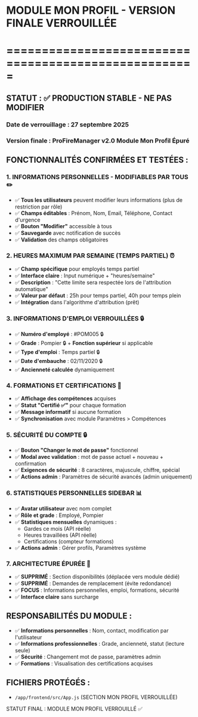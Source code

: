# MODULE MON PROFIL - VERSION FINALE VERROUILLÉE
# =====================================================

## STATUT : ✅ PRODUCTION STABLE - NE PAS MODIFIER

### Date de verrouillage : 27 septembre 2025
### Version finale : ProFireManager v2.0 Module Mon Profil Épuré

## FONCTIONNALITÉS CONFIRMÉES ET TESTÉES :

### 1. INFORMATIONS PERSONNELLES - MODIFIABLES PAR TOUS ✏️
- ✅ **Tous les utilisateurs** peuvent modifier leurs informations (plus de restriction par rôle)
- ✅ **Champs éditables** : Prénom, Nom, Email, Téléphone, Contact d'urgence
- ✅ **Bouton "Modifier"** accessible à tous
- ✅ **Sauvegarde** avec notification de succès
- ✅ **Validation** des champs obligatoires

### 2. HEURES MAXIMUM PAR SEMAINE (TEMPS PARTIEL) ⏰
- ✅ **Champ spécifique** pour employés temps partiel
- ✅ **Interface claire** : Input numérique + "heures/semaine"
- ✅ **Description** : "Cette limite sera respectée lors de l'attribution automatique"
- ✅ **Valeur par défaut** : 25h pour temps partiel, 40h pour temps plein
- ✅ **Intégration** dans l'algorithme d'attribution (prêt)

### 3. INFORMATIONS D'EMPLOI VERROUILLÉES 🔒
- ✅ **Numéro d'employé** : #POM005 🔒
- ✅ **Grade** : Pompier 🔒 + **Fonction supérieur** si applicable
- ✅ **Type d'emploi** : Temps partiel 🔒
- ✅ **Date d'embauche** : 02/11/2020 🔒
- ✅ **Ancienneté calculée** dynamiquement

### 4. FORMATIONS ET CERTIFICATIONS 📜
- ✅ **Affichage des compétences** acquises
- ✅ **Statut "Certifié ✅"** pour chaque formation
- ✅ **Message informatif** si aucune formation
- ✅ **Synchronisation** avec module Paramètres > Compétences

### 5. SÉCURITÉ DU COMPTE 🔒
- ✅ **Bouton "Changer le mot de passe"** fonctionnel
- ✅ **Modal avec validation** : mot de passe actuel + nouveau + confirmation
- ✅ **Exigences de sécurité** : 8 caractères, majuscule, chiffre, spécial
- ✅ **Actions admin** : Paramètres de sécurité avancés (admin uniquement)

### 6. STATISTIQUES PERSONNELLES SIDEBAR 📊
- ✅ **Avatar utilisateur** avec nom complet
- ✅ **Rôle et grade** : Employé, Pompier
- ✅ **Statistiques mensuelles** dynamiques :
  - Gardes ce mois (API réelle)
  - Heures travaillées (API réelle)  
  - Certifications (compteur formations)
- ✅ **Actions admin** : Gérer profils, Paramètres système

### 7. ARCHITECTURE ÉPURÉE 🎯
- ✅ **SUPPRIMÉ** : Section disponibilités (déplacée vers module dédié)
- ✅ **SUPPRIMÉ** : Demandes de remplacement (évite redondance)
- ✅ **FOCUS** : Informations personnelles, emploi, formations, sécurité
- ✅ **Interface claire** sans surcharge

## RESPONSABILITÉS DU MODULE :
- ✅ **Informations personnelles** : Nom, contact, modification par l'utilisateur
- ✅ **Informations professionnelles** : Grade, ancienneté, statut (lecture seule)
- ✅ **Sécurité** : Changement mot de passe, paramètres admin
- ✅ **Formations** : Visualisation des certifications acquises

## FICHIERS PROTÉGÉS :
- `/app/frontend/src/App.js` (SECTION MON PROFIL VERROUILLÉE)

STATUT FINAL : MODULE MON PROFIL VERROUILLÉ ✅